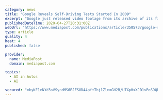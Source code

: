 ```yaml
---
category: news
title: "Google Reveals Self-Driving Tests Started In 2009"
excerpt: "Google just released video footage from its archive of its first-generation Waymo Driver. \"Now, more than 10 years and billions of real-world and simulation miles later, we're releasing footage from our archive to share the remarkable progress made by the first generation Waymo Driver,"
publishedDateTime: 2020-04-27T20:31:00Z
webUrl: "https://www.mediapost.com/publications/article/350573/google-reveals-self-driving-tests-started-in-2009.html"
type: article
quality: 4
heat: 4
published: false

provider:
  name: MediaPost
  domain: mediapost.com

topics:
  - AI in Autos
  - AI

secured: "xbyKF1eNYd3oVSyndMS6PJFS8D44pf+Thj1ZlnmGH2B/UTXpHxXJD1vPoS9QB4GhhCeXFwaJ72iiO7X5gSZMVlF55fHnhqdDHQXYwQq02PvgW2NDqTdyN7qtjpyVi9pVaXTIbTh8aIr68TcD3F7Eg5XtbpOrx91UwNsecZZ2XzrE3mC1aBS8dDyE98EEdH063UFsdzdgeCrbTfcJNwBhFH0aiJB6pD3IpzglgzQCd37fVKCLXYOivfj5em+swoSa0ulHk5YEB2bdXHZ5P/cMbLo3zDNSGrZWPhB3dbnvAcypQmN57Vkdf2CWAzzZCEKDEHapL7n+scTuZ7a4XFjyh7Z6BB/wAcmEeWFu56Fs6flgSZ0fWPkF3aYCk1MJXaqag/jbOQR3CEtuw289jSIAz7gP4+5Yx3byx7Tqi9/Lo9VgGlAeUajlsHIZtQh+yZvYAQfqkTbdqIAggvoadNTbQ0zElzZJ08o/HtvQrMgQCgY=;aofYYr5Ba2dkXbKPiaqe9w=="
---
```


